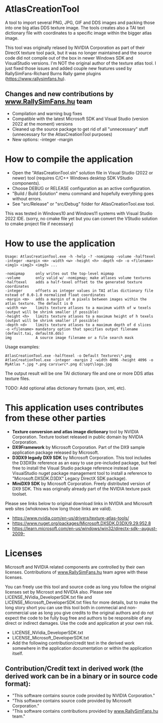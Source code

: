 # AtlasCreationTool

A tool to import several PNG, JPG, GIF and DDS images and packing those into one big atlas DDS texture image. The tools creates also a TAI text dictionary file with coordinates to a specific image within the bigger atlas image.

This tool was originally relased by NVIDIA Corporation as part of their DirectX texture tool pack, but it was no longer maintained and the source code did not compile out of the box in newer Windows SDK and VisualStudio versions. I'm NOT the original author of the texture atlas tool. I just fixed those issues and added couple new features used by RallySimFans-Richard Burns Rally game plugins (https://www.rallysimfans.hu). 

## Changes and new contributions by www.RallySimFans.hu team
- Compilation and warning bug fixes
- Compatible with the latest Microsoft SDK and Visual Studio (version 2022 at the moment) versions
- Cleaned up the source package to get rid of all "unnecessary" stuff (unnecessary for the AtlasCreationTool purposes)
- New options: -integer -margin

# How to compile the application
- Open the "AtlasCreationTool.sln" solution file in Visual Studio (2022 or newer) tool (requires C/C++ Windows desktop SDK VStudio components).
- Choose DEBUG or RELEASE configuration as an active configuration.
- "Build / Build Solution" menu command and hopefully everything goes without errors.
- See "src/Release" or "src/Debug" folder for AtlasCreationTool.exe tool.

This was tested in Windows10 and Windows11 systems with Visual Studio 2022 IDE.
(sorry, no cmake file yet but you can convert the VStudio solution to cmake project file if necessary)

# How to use the application

```
Usage: AtlasCreationTool.exe -h -help -? -nomipmap -volume -halftexel -integer -margin <m> -width <w> -height <h> -depth <d> -o <filename> <img1> <img2> <img3> ...

-nomipmap     only writes out the top-level mipmap
-volume       only valid w/ -nomipmap; make atlases volume textures
-halftexel    adds a half-texel offset to the generated texture coordinates
-integer      offsets as integer values in TAI atlas dictionary file nstead of 0.0-1.0 normalized float coordinates
-margin <m>   adds a margin of m pixels between images within the atlas texture. The default is 0
-width <w>    limits texture atlases to a maximum width of w texels (output will be shrink smaller if possible)
-height <h>   limits texture atlases to a maximum height of h texels (output will be shrink smaller if possible)
-depth <d>    limits texture atlases to a maximum depth of d slices
-o <filename> mandatory option that specifies output filename (default.tai, default0.dds)
img           A source image filename or a file search mask
```

Usage examples:
```
AtlasCreationTool.exe -halftexel -o Default Textures\*.png
AtlasCreationTool.exe -integer -margin 2 -width 4096 -height 4096 -o MyAtlas *.jpg *.png cars\wrc*.png d:\opt\logo.jpg
```

The output result will be one TAI dictionary file and one or more DDS atlas texture files.

TODO: Add optional atlas dictionary formats (json, xml, etc).

# This application uses contributes from these other parties

- **Texture conversion and atlas image dictionary** tool by NVIDIA Corporation. Texture toolset released in public domain by NVIDIA Corporation.
- **DX9Framework** by Microsoft Corporation. Part of the DX9 sample application package released by Microsoft.
- **D3DX9 legady DX9 SDK** by Microsoft Corporation. This tool includes the D3DX9x reference as an easy to use pre-included package, but feel free to install the Visual Studio package reference instead (use VisualStudio nuget package management tool to install a reference to "Microsoft.DXSDK.D3DX" Legacy DirectX SDK package).
- **MiniDX9 SDK** by Microsoft Corporation. Freely distributed version of DX9 SDK. This was originally already part of the NVIDIA texture pack toolset.

Please see links below to original download links in NVIDIA and Microsoft web sites (whoknows how long those links are valid).

- https://www.nvidia.com/en-us/drivers/texture-atlas-tools/
- https://www.nuget.org/packages/Microsoft.DXSDK.D3DX/9.29.952.8
- https://learn.microsoft.com/en-us/windows/win32/directx-sdk--august-2009-

# Licenses

Microsoft and NVIDIA related components are controlled by their own licenses. Contributions of www.RallySimFans.hu team agree with these licenses. 

You can freely use this tool and source code as long you follow the original licenses set by Microsot and NVIDIA also. Please see LICENSE_NVidia_DeveloperSDK.txt file and LICENSE_Microsoft_DeveloperSDK.txt files for more details, but to make the long story short you can use this tool both in commecial and non-commercial use as long you give credits to the original authors and do not expect the code to be fully bug free and authors to be responsible of any direct or indirect damages. Use the code and application at your own risk.
- LICENSE_NVidia_DeveloperSDK.txt
- LICENSE_Microsoft_DeveloperSDK.txt
- Add the following contribution/credit text in the derived work somewhere in the application documentation or within the application itself.

## Contribution/Credit text in derived work (the derived work can be in a binary or in source code format):
- "This software contains source code provided by NVIDIA Corporation."
- "This software contains source code provided by Microsoft Corporation."
- "This software contains contributions provided by www.RallySimFans.hu team."
